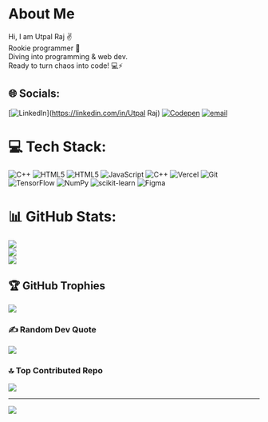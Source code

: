# About Me 
Hi, I am Utpal Raj ✌️<br>Rookie programmer 🥸<br>Diving into programming & web dev.<br>Ready to turn chaos into code! 💻⚡


## 🌐 Socials:
[![LinkedIn](https://img.shields.io/badge/LinkedIn-%230077B5.svg?logo=linkedin&logoColor=white)](https://linkedin.com/in/Utpal Raj) [![Codepen](https://img.shields.io/badge/Codepen-000000?logo=codepen&logoColor=white)](https://codepen.io/Utpal-Raj) [![email](https://img.shields.io/badge/Email-D14836?logo=gmail&logoColor=white)](mailto:utpalraj1609@gmail.com) 

# 💻 Tech Stack:
![C++](https://img.shields.io/badge/c++-%2300599C.svg?style=for-the-badge&logo=c%2B%2B&logoColor=white) ![HTML5](https://img.shields.io/badge/html5-%23E34F26.svg?style=for-the-badge&logo=html5&logoColor=white) ![HTML5](https://img.shields.io/badge/html5-%23E34F26.svg?style=for-the-badge&logo=html5&logoColor=white) ![JavaScript](https://img.shields.io/badge/javascript-%23323330.svg?style=for-the-badge&logo=javascript&logoColor=%23F7DF1E) ![C++](https://img.shields.io/badge/c++-%2300599C.svg?style=for-the-badge&logo=c%2B%2B&logoColor=white) ![Vercel](https://img.shields.io/badge/vercel-%23000000.svg?style=for-the-badge&logo=vercel&logoColor=white) ![Git](https://img.shields.io/badge/git-%23F05033.svg?style=for-the-badge&logo=git&logoColor=white) ![TensorFlow](https://img.shields.io/badge/TensorFlow-%23FF6F00.svg?style=for-the-badge&logo=TensorFlow&logoColor=white) ![NumPy](https://img.shields.io/badge/numpy-%23013243.svg?style=for-the-badge&logo=numpy&logoColor=white) ![scikit-learn](https://img.shields.io/badge/scikit--learn-%23F7931E.svg?style=for-the-badge&logo=scikit-learn&logoColor=white) ![Figma](https://img.shields.io/badge/figma-%23F24E1E.svg?style=for-the-badge&logo=figma&logoColor=white)
# 📊 GitHub Stats:
![](https://github-readme-stats.vercel.app/api?username=utpal16raj09&theme=github_dark&hide_border=false&include_all_commits=true&count_private=false)<br/>
![](https://github-readme-streak-stats.herokuapp.com/?user=utpal16raj09&theme=github_dark&hide_border=false)<br/>
![](https://github-readme-stats.vercel.app/api/top-langs/?username=utpal16raj09&theme=github_dark&hide_border=false&include_all_commits=true&count_private=false&layout=compact)

## 🏆 GitHub Trophies
![](https://github-profile-trophy.vercel.app/?username=utpal16raj09&theme=radical&no-frame=false&no-bg=false&margin-w=4)

### ✍️ Random Dev Quote
![](https://quotes-github-readme.vercel.app/api?type=horizontal&theme=radical)

### 🔝 Top Contributed Repo
![](https://github-contributor-stats.vercel.app/api?username=utpal16raj09&limit=5&theme=dark&combine_all_yearly_contributions=true)

---
[![](https://visitcount.itsvg.in/api?id=utpal16raj09&icon=0&color=0)](https://visitcount.itsvg.in)

<!-- Proudly created with GPRM ( https://gprm.itsvg.in ) -->
